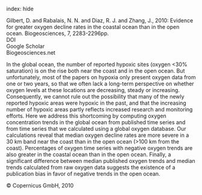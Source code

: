 index: hide

<div class="Citation">

  <div class="Citation-body">
    <div class="Citation-text">Gilbert, D. and Rabalais, N. N. and Diaz, R. J. and Zhang, J., 2010: Evidence for greater oxygen decline rates in the coastal ocean than in the open ocean. <span class="Article-journal">Biogeosciences, </span><span class="Article-volume">7, </span>2283-2296pp.</div>
    <div class="Citation-links">
      <div class="CitationLink" data-href="https://doi.org/10.5194/bg-7-2283-2010">
        <div class="CitationLink-icon CitationLink-Doi"></div>
        <div class="CitationLink-text">DOI</div>
      </div>
      <div class="CitationLink" data-href="https://scholar.google.com/scholar?q=10.5194/bg-7-2283-2010">
        <div class="CitationLink-icon CitationLink-Scholar"></div>
        <div class="CitationLink-text">Google Scholar</div>
      </div>
      <div class="CitationLink" data-href="http://www.biogeosciences.net/7/2283/2010/bg-7-2283-2010.pdf">
        <div class="CitationLink-icon CitationLink-Publisher"></div>
        <div class="CitationLink-text">Biogeosciences.net</div>
      </div>
    </div>
  </div>
</div>

In the global ocean, the number of reported hypoxic sites (oxygen <30% saturation) is on the rise both near the coast and in the open ocean. But unfortunately, most of the papers on hypoxia only present oxygen data from one or two years, so that we often lack a long-term perspective on whether oxygen levels at these locations are decreasing, steady or increasing. Consequently, we cannot rule out the possibility that many of the newly reported hypoxic areas were hypoxic in the past, and that the increasing number of hypoxic areas partly reflects increased research and monitoring efforts. Here we address this shortcoming by computing oxygen concentration trends in the global ocean from published time series and from time series that we calculated using a global oxygen database. Our calculations reveal that median oxygen decline rates are more severe in a 30 km band near the coast than in the open ocean (>100 km from the coast). Percentages of oxygen time series with negative oxygen trends are also greater in the coastal ocean than in the open ocean. Finally, a significant difference between median published oxygen trends and median trends calculated from raw oxygen data suggests the existence of a publication bias in favor of negative trends in the open ocean.

<div class="Citation-copy">
&copy; Copernicus GmbH, 2010
</div>